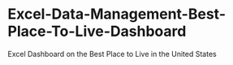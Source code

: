 # Excel-Data-Management-Best-Place-To-Live-Dashboard
Excel Dashboard on the Best Place to Live in the United States
